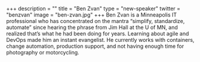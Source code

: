 +++
description = ""
title = "Ben Zvan"
type = "new-speaker"
twitter = "benzvan"
image = "ben-zvan.jpg"
+++
Ben Zvan is a Minneapolis IT professional who has concentrated on the mantra “simplify, standardize, automate” since hearing the phrase from Jim Hall at the U of MN, and realized that’s what he had been doing for years. Learning about agile and DevOps made him an instant evangelist. He currently works with containers, change automation, production support, and not having enough time for photography or motorcycling.
